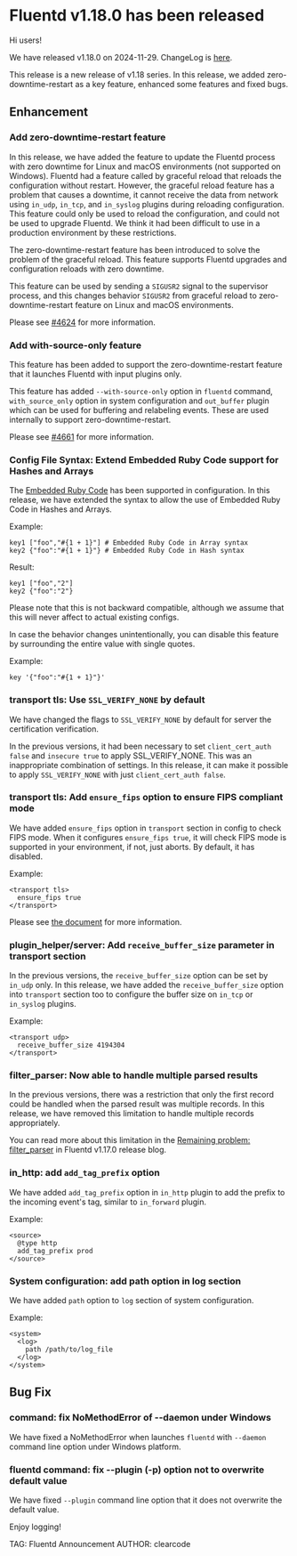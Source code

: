 # Fluentd v1.18.0 has been released

Hi users!

We have released v1.18.0 on 2024-11-29. ChangeLog is [here](https://github.com/fluent/fluentd/blob/master/CHANGELOG.md#release-v1180---20241129).

This release is a new release of v1.18 series.
In this release, we added zero-downtime-restart as a key feature, enhanced some features and fixed bugs.

## Enhancement

### Add zero-downtime-restart feature

In this release, we have added the feature to update the Fluentd process with zero downtime for Linux and macOS environments (not supported on Windows).
Fluentd had a feature called by graceful reload that reloads the configuration without restart.
However, the graceful reload feature has a problem that causes a downtime, it cannot receive the data from network using `in_udp`, `in_tcp`, and `in_syslog` plugins during reloading configuration.
This feature could only be used to reload the configuration, and could not be used to upgrade Fluentd.
We think it had been difficult to use in a production environment by these restrictions.

The zero-downtime-restart feature has been introduced to solve the problem of the graceful reload.
This feature supports Fluentd upgrades and configuration reloads with zero downtime.

This feature can be used by sending a `SIGUSR2` signal to the supervisor process,
and this changes behavior `SIGUSR2` from graceful reload to zero-downtime-restart feature on Linux and macOS environments.

Please see [#4624](https://github.com/fluent/fluentd/pull/4624) for more information.

### Add with-source-only feature

This feature has been added to support the zero-downtime-restart feature that it launches Fluentd with input plugins only.

This feature has added `--with-source-only` option in `fluentd` command, `with_source_only` option in system configuration and `out_buffer` plugin which can be used for buffering and relabeling events.
These are used internally to support zero-downtime-restart.

Please see [#4661](https://github.com/fluent/fluentd/pull/4661) for more information.

### Config File Syntax: Extend Embedded Ruby Code support for Hashes and Arrays

The [Embedded Ruby Code](https://docs.fluentd.org/configuration/config-file#embedded-ruby-code) has been supported in configuration.
In this release, we have extended the syntax to allow the use of Embedded Ruby Code in Hashes and Arrays.

Example:

```
key1 ["foo","#{1 + 1}"] # Embedded Ruby Code in Array syntax
key2 {"foo":"#{1 + 1}"} # Embedded Ruby Code in Hash syntax
```

Result:

```
key1 ["foo","2"]
key2 {"foo":"2"}
```

Please note that this is not backward compatible, although we assume that this will never affect to actual existing configs.

In case the behavior changes unintentionally, you can disable this feature by surrounding the entire value with single quotes.

Example:

```
key '{"foo":"#{1 + 1}"}'
```

### transport tls: Use `SSL_VERIFY_NONE` by default

We have changed the flags to `SSL_VERIFY_NONE` by default for server the certification verification.

In the previous versions, it had been necessary to set `client_cert_auth false` and `insecure true` to apply SSL_VERIFY_NONE.
This was an inappropriate combination of settings.
In this release, it can make it possible to apply `SSL_VERIFY_NONE` with just `client_cert_auth false`.

### transport tls: Add `ensure_fips` option to ensure FIPS compliant mode

We have added `ensure_fips` option in `transport` section in config to check FIPS mode.
When it configures `ensure_fips true`, it will check FIPS mode is supported in your environment, if not, just aborts.
By default, it has disabled.

Example:

```
<transport tls>
  ensure_fips true
</transport>
```

Please see [the document](https://docs.fluentd.org/configuration/transport-section#tls-setting) for more information.

### plugin\_helper/server: Add `receive_buffer_size` parameter in transport section

In the previous versions, the `receive_buffer_size` option can be set by `in_udp` only.
In this release, we have added the `receive_buffer_size` option into `transport` section too to configure the buffer size on `in_tcp` or `in_syslog` plugins.

Example:

```
<transport udp>
  receive_buffer_size 4194304
</transport>
```

### filter\_parser: Now able to handle multiple parsed results

In the previous versions, there was a restriction that only the first record could be handled when the parsed result was multiple records.
In this release, we have removed this limitation to handle multiple records appropriately.

You can read more about this limitation in the [Remaining problem: filter_parser](https://www.fluentd.org/blog/fluentd-v1.17.0-has-been-released) in Fluentd v1.17.0 release blog.

### in\_http: add `add_tag_prefix` option

We have added `add_tag_prefix` option in `in_http` plugin to add the prefix to the incoming event's tag, similar to `in_forward` plugin.

Example:

```
<source>
  @type http
  add_tag_prefix prod
</source>
```

### System configuration: add path option in log section

We have added `path` option to `log` section of system configuration.

Example:

```
<system>
  <log>
    path /path/to/log_file
  </log>
</system>
```

## Bug Fix

### command: fix NoMethodError of --daemon under Windows

We have fixed a NoMethodError when launches `fluentd` with `--daemon` command line option under Windows platform.

### fluentd command: fix --plugin (-p) option not to overwrite default value

We have fixed `--plugin` command line option that it does not overwrite the default value.

Enjoy logging!

TAG: Fluentd Announcement
AUTHOR: clearcode
